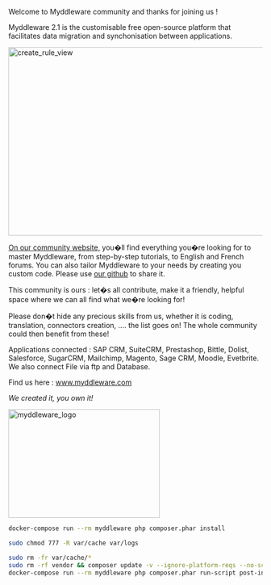 Welcome to Myddleware community and thanks for joining us !

Myddleware 2.1 is the customisable free open-source platform that facilitates data migration and synchonisation between applications.

<img class="alignnone size-large wp-image-447" src="http://community.myddleware.com/wp-content/uploads/2016/11/create_rule_view-1024x596.png" alt="create_rule_view" width="640" height="373" />

<a href="http://community.myddleware.com/" target="_blank">On our community website,</a> you�ll find everything you�re looking for to master Myddleware, from step-by-step tutorials, to English and French forums. You can also tailor Myddleware to your needs by creating you custom code. Please use <a href="https://github.com/Myddleware" target="_blank">our github</a> to share it.

This community is ours : let�s all contribute, make it a friendly, helpful space where we can all find what we�re looking for!

Please don�t hide any precious skills from us, whether it is coding, translation, connectors creation, .... the list goes on! The whole community could then benefit from these!

Applications connected : SAP CRM, SuiteCRM, Prestashop, Bittle, Dolist, Salesforce, SugarCRM, Mailchimp, Magento, Sage CRM, Moodle, Evetbrite.  We also connect File via ftp and Database.

Find us here : <a href="http://www.myddleware.com">www.myddleware.com</a>

<em>We created it, you own it!</em>

<img class="alignnone size-medium wp-image-161" src="http://community.myddleware.com/wp-content/uploads/2016/09/myddleware_logo-300x215.jpg" alt="myddleware_logo" width="300" height="215" />


```bash
docker-compose run --rm myddleware php composer.phar install
```

```bash
sudo chmod 777 -R var/cache var/logs
```

```bash
sudo rm -fr var/cache/*
sudo rm -rf vendor && composer update -v --ignore-platform-reqs --no-scripts
docker-compose run --rm myddleware php composer.phar run-script post-install-cmd
```





